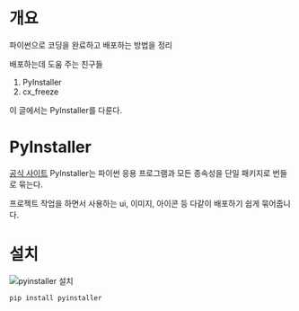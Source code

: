 # 개요 
파이썬으로 코딩을 완료하고 배포하는 방법을 정리

배포하는데 도움 주는 친구들
1. PyInstaller
2. cx_freeze

이 글에서는 PyInstaller를 다룬다.


# PyInstaller

[공식 사이트](http://www.pyinstaller.org/)
PyInstaller는 파이썬 응용 프로그램과 모든 종속성을 단일 패키지로 번들로 묶는다.

프로젝트 작업을 하면서 사용하는 ui, 이미지, 아이콘 등 다같이 배포하기 쉽게 묶어줍니다.

# 설치

![pyinstaller 설치](https://github.com/wlxo0401/PyInstaller/blob/main/image/1.gif)
```python
pip install pyinstaller
```
